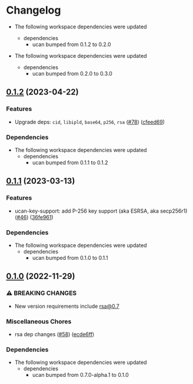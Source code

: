 # Changelog

* The following workspace dependencies were updated
  * dependencies
    * ucan bumped from 0.1.2 to 0.2.0

* The following workspace dependencies were updated
  * dependencies
    * ucan bumped from 0.2.0 to 0.3.0

## [0.1.2](https://github.com/ucan-wg/rs-ucan/compare/ucan-key-support-v0.1.1...ucan-key-support-v0.1.2) (2023-04-22)


### Features

* Upgrade deps: `cid`, `libipld`, `base64`, `p256`, `rsa` ([#78](https://github.com/ucan-wg/rs-ucan/issues/78)) ([cfeed69](https://github.com/ucan-wg/rs-ucan/commit/cfeed6903d9a53d3728f35914d670e3b7920d88d))


### Dependencies

* The following workspace dependencies were updated
  * dependencies
    * ucan bumped from 0.1.1 to 0.1.2

## [0.1.1](https://github.com/ucan-wg/rs-ucan/compare/ucan-key-support-v0.1.0...ucan-key-support-v0.1.1) (2023-03-13)


### Features

* ucan-key-support: add P-256 key support (aka ESRSA, aka secp256r1) ([#46](https://github.com/ucan-wg/rs-ucan/issues/46)) ([36fe961](https://github.com/ucan-wg/rs-ucan/commit/36fe9617513a25c7815772204a9426e0ca75ef7e))


### Dependencies

* The following workspace dependencies were updated
  * dependencies
    * ucan bumped from 0.1.0 to 0.1.1

## [0.1.0](https://github.com/ucan-wg/rs-ucan/compare/ucan-key-support-v0.1.0...ucan-key-support-v0.1.0) (2022-11-29)


### ⚠ BREAKING CHANGES

* New version requirements include rsa@0.7

### Miscellaneous Chores

* rsa dep changes ([#58](https://github.com/ucan-wg/rs-ucan/issues/58)) ([ecde6ff](https://github.com/ucan-wg/rs-ucan/commit/ecde6ffce6ad07c1ccb1c9d2257a3f7650189afc))


### Dependencies

* The following workspace dependencies were updated
  * dependencies
    * ucan bumped from 0.7.0-alpha.1 to 0.1.0
